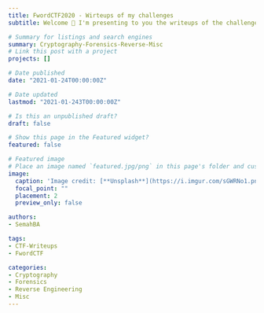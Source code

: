 ```yaml
---
title: FwordCTF2020 - Wirteups of my challenges
subtitle: Welcome 👋 I'm presenting to you the writeups of the challenges i managed to create during FwordCTF2020. Categories : Cryptography-Forensics-Misc-Reverse

# Summary for listings and search engines
summary: Cryptography-Forensics-Reverse-Misc
# Link this post with a project
projects: []

# Date published
date: "2021-01-24T00:00:00Z"

# Date updated
lastmod: "2021-01-243T00:00:00Z"

# Is this an unpublished draft?
draft: false

# Show this page in the Featured widget?
featured: false

# Featured image
# Place an image named `featured.jpg/png` in this page's folder and customize its options here.
image:
  caption: 'Image credit: [**Unsplash**](https://i.imgur.com/sGWRNo1.png)'
  focal_point: ""
  placement: 2
  preview_only: false

authors:
- SemahBA

tags:
- CTF-Writeups
- FwordCTF

categories:
- Cryptography
- Forensics
- Reverse Engineering
- Misc
---
```

